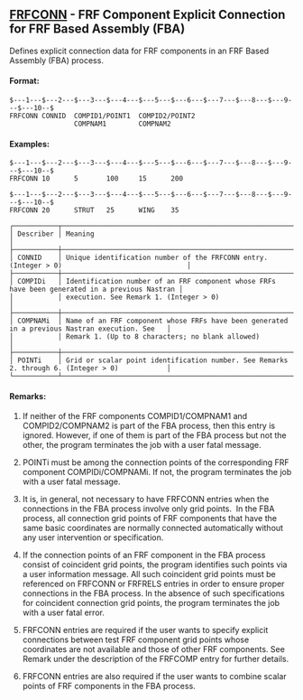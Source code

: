 ## [FRFCONN](https://help.hexagonmi.com/bundle/MSC_Nastran_2022.4/page/Nastran_Combined_Book/qrg/bulkfgil/TOC.FRFCONN.xhtml) - FRF Component Explicit Connection for FRF Based Assembly (FBA)

Defines explicit connection data for FRF components in an FRF Based Assembly (FBA) process.

#### Format:

```nastran
$---1---$---2---$---3---$---4---$---5---$---6---$---7---$---8---$---9---$---10--$
FRFCONN CONNID  COMPID1/POINT1  COMPID2/POINT2                                  
                COMPNAM1        COMPNAM2                                        
```
#### Examples:

```nastran
$---1---$---2---$---3---$---4---$---5---$---6---$---7---$---8---$---9---$---10--$
FRFCONN 10      5       100     15      200                                     
```
```nastran
$---1---$---2---$---3---$---4---$---5---$---6---$---7---$---8---$---9---$---10--$
FRFCONN 20      STRUT   25      WING    35                                      
```
```text
┌───────────┬────────────────────────────────────────────────────────────────────────────────────────────────┐
│ Describer │ Meaning                                                                                        │
├───────────┼────────────────────────────────────────────────────────────────────────────────────────────────┤
│ CONNID    │ Unique identification number of the FRFCONN entry. (Integer > 0)                               │
├───────────┼────────────────────────────────────────────────────────────────────────────────────────────────┤
│ COMPIDi   │ Identification number of an FRF component whose FRFs have been generated in a previous Nastran │
│           │ execution. See Remark 1. (Integer > 0)                                                         │
├───────────┼────────────────────────────────────────────────────────────────────────────────────────────────┤
│ COMPNAMi  │ Name of an FRF component whose FRFs have been generated in a previous Nastran execution. See   │
│           │ Remark 1. (Up to 8 characters; no blank allowed)                                               │
├───────────┼────────────────────────────────────────────────────────────────────────────────────────────────┤
│ POINTi    │ Grid or scalar point identification number. See Remarks 2. through 6. (Integer > 0)            │
└───────────┴────────────────────────────────────────────────────────────────────────────────────────────────┘
```
#### Remarks:

1. If neither of the FRF components COMPID1/COMPNAM1 and COMPID2/COMPNAM2 is part of the FBA process, then this entry is ignored. However, if one of them is part of the FBA process but not the other, the program terminates the job with a user fatal message.

2. POINTi must be among the connection points of the corresponding FRF component COMPIDi/COMPNAMi. If not, the program terminates the job with a user fatal message.

3. It is, in general, not necessary to have FRFCONN entries when the connections in the FBA process involve only grid points.  In the FBA process, all connection grid points of FRF components that have the same basic coordinates are normally connected automatically without any user intervention or specification.

4. If the connection points of an FRF component in the FBA process consist of coincident grid points, the program identifies such points via a user information message. All such coincident grid points must be referenced on FRFCONN or FRFRELS entries in order to ensure proper connections in the FBA process. In the absence of such specifications for coincident connection grid points, the program terminates the job with a user fatal error.

5. FRFCONN entries are required if the user wants to specify explicit connections between test FRF component grid points whose coordinates are not available and those of other FRF components. See Remark   under the description of the FRFCOMP entry for further details.

6. FRFCONN entries are also required if the user wants to combine scalar points of FRF components in the FBA process.

